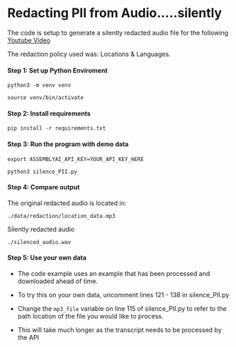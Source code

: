 # Redacting PII from Audio.....silently

The code is setup to generate a silently redacted audio file for the following [Youtube Video](https://www.youtube.com/watch?v=xSVQvo63mgU)

The redaction policy used was: Locations & Languages.

#### Step 1: Set up Python Enviroment
```code
python3 -m venv venv

source venv/bin/activate
```

#### Step 2: Install requirements
``` code
pip install -r requirements.txt
```

#### Step 3: Run the program with demo data
```code
export ASSEMBLYAI_API_KEY=YOUR_API_KEY_HERE 

python3 silence_PII.py
```

#### Step 4: Compare output

The original redacted audio is located in:
```
./data/redaction/location_data.mp3
```
Silently redacted audio 
```
./silenced_audio.wav
```

#### Step 5: Use your own data
- The code example uses an example that has been processed and downloaded ahead of time.

- To try this on your own data, uncomment lines 121 - 138 in silence_PII.py

- Change the ```mp3_file``` variable on line 115 of silence_PII.py to refer to the path location of the file you would like to process.

- This will take much longer as the transcript needs to be processed by the API
